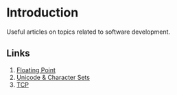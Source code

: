 # Introduction
Useful articles on topics related to software development.

## Links
1. [Floating Point](http://fabiensanglard.net/floating_point_visually_explained/index.html)
2. [Unicode & Character Sets](https://www.joelonsoftware.com/2003/10/08/the-absolute-minimum-every-software-developer-absolutely-positively-must-know-about-unicode-and-character-sets-no-excuses/)
3. [TCP](https://robertovitillo.com/what-every-developer-should-know-about-tcp/)
